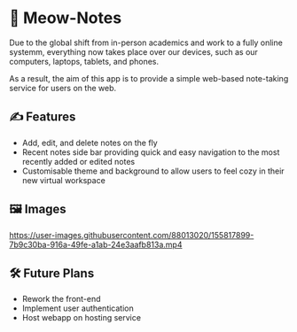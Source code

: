 # 📓 Meow-Notes

Due to the global shift from in-person academics and work to a fully online systemm, everything now takes place over our devices, such as our computers, laptops, tablets, and 
phones. 

As a result, the aim of this app is to provide a simple web-based note-taking service for users on the web. 

## ✍️ Features
- Add, edit, and delete notes on the fly
- Recent notes side bar providing quick and easy navigation to the most recently added or edited notes
- Customisable theme and background to allow users to feel cozy in their new virtual workspace

## 🖼️ Images
https://user-images.githubusercontent.com/88013020/155817899-7b9c30ba-916a-49fe-a1ab-24e3aafb813a.mp4



## 🛠️ Future Plans
- Rework the front-end
- Implement user authentication
- Host webapp on hosting service
